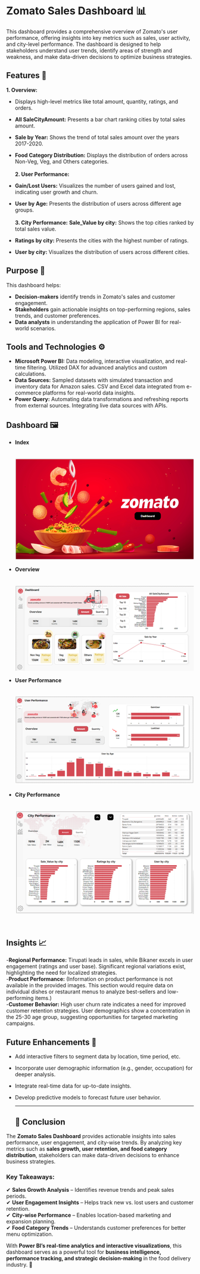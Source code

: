 # Zomato Sales Dashboard 📊 #

This dashboard provides a comprehensive overview of Zomato's user performance, offering insights into key metrics such as sales, user activity, and city-level performance. The dashboard is designed to help stakeholders understand user trends, identify areas of strength and weakness, and make data-driven decisions to optimize business strategies.

## Features 🚀 
   **1. Overview:**  
*   Displays high-level metrics like total amount, quantity, ratings, and orders.
* **All SaleCityAmount:** Presents a bar chart ranking cities by total sales amount.
* **Sale by Year:** Shows the trend of total sales amount over the years 2017-2020.
* **Food Category Distribution:** Displays the distribution of orders across Non-Veg, Veg, and Others categories. <br> <br>
**2. User Performance:**
  
* **Gain/Lost Users:** Visualizes the number of users gained and lost, indicating user growth and churn.
* **User by Age:** Presents the distribution of users across different age groups. <br><br>
**3. City Performance:**
**Sale_Value by city:** Shows the top cities ranked by total sales value.
* **Ratings by city:** Presents the cities with the highest number of ratings.
* **User by city:** Visualizes the distribution of users across different cities.


##  Purpose 📌
This dashboard helps:
- **Decision-makers** identify trends in Zomato's sales and customer engagement.
- **Stakeholders** gain actionable insights on top-performing regions, sales trends, and customer preferences.
- **Data analysts** in understanding the application of Power BI for real-world scenarios.

## Tools and Technologies ⚙️ <br>
- **Microsoft Power BI:**  Data modeling, interactive visualization, and real-time filtering. Utilized DAX for advanced analytics and custom calculations. <br>
- **Data Sources:**  Sampled datasets with simulated transaction and inventory data for Amazon sales. CSV and Excel data integrated from e-commerce platforms for real-world data insights. <br>
- **Power Query:**  Automating data transformations and refreshing reports from external sources. Integrating live data sources with APIs. <br>

##  Dashboard  🖼️  
- **Index**  <br> <br>  
![Dashboard Screenshot](Images/Screenshot%202025-01-14%20130215.png)  

- **Overview**  <br> <br>  
![Dashboard Screenshot](Images/Screenshot%202025-01-14%20130244.png)  

- **User Performance**  <br> <br>  
![Dashboard Screenshot](Images/Screenshot%202025-01-14%20130306.png)  

- **City Performance**  <br> <br>  
![Dashboard Screenshot](Images/Screenshot%202025-01-14%20130322.png)  

<br>

## Insights 📈 <br>
-**Regional Performance:** Tirupati leads in sales, while Bikaner excels in user engagement (ratings and user base). Significant regional variations exist, highlighting the need for localized strategies. <br>
-**Product Performance:** (Information on product performance is not available in the provided images. This section would require data on individual dishes or restaurant menus to analyze best-sellers and low-performing items.) <br>
-**Customer Behavior:** High user churn rate indicates a need for improved customer retention strategies. User demographics show a concentration in the 25-30 age group, suggesting opportunities for targeted marketing campaigns.  <br>

## Future Enhancements 🔮

* Add interactive filters to segment data by location, time period, etc.
* Incorporate user demographic information (e.g., gender, occupation) for deeper analysis.
* Integrate real-time data for up-to-date insights.
* Develop predictive models to forecast future user behavior.

  ---
  ## 📌 Conclusion  

The **Zomato Sales Dashboard** provides actionable insights into sales performance, user engagement, and city-wise trends. By analyzing key metrics such as **sales growth, user retention, and food category distribution**, stakeholders can make data-driven decisions to enhance business strategies.  

### **Key Takeaways:**  
✔ **Sales Growth Analysis** – Identifies revenue trends and peak sales periods.  
✔ **User Engagement Insights** – Helps track new vs. lost users and customer retention.  
✔ **City-wise Performance** – Enables location-based marketing and expansion planning.  
✔ **Food Category Trends** – Understands customer preferences for better menu optimization.  

With **Power BI’s real-time analytics and interactive visualizations**, this dashboard serves as a powerful tool for **business intelligence, performance tracking, and strategic decision-making** in the food delivery industry. 🚀  


